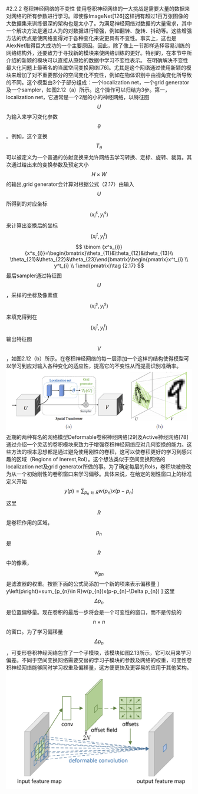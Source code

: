 #2.2.2 卷积神经网络的不变性
使用卷积神经网络的一大挑战是需要大量的数据来对网络的所有参数进行学习。即使像ImageNet[126]这样拥有超过1百万张图像的大数据集来训练很深的架构也是太小了。为满足神经网络对数据的大量需求，其中一个解决方法是通过人为的对数据进行增强，例如翻转、旋转、抖动等。这些增强方法的优点是使网络变得对于各种变化来说更具有不变性。事实上，这也是AlexNet取得巨大成功的一个主要原因。因此，除了像上一节那样选择容易训练的网络结构外，还要致力于寻找新的模块来使网络训练的更好。特别的，在本节中所介绍的新颖的模块可以直接从原始的数据中学习不变性表示。
在明确解决不变性最大化问题上最著名的当属空间变换网络[76]。尤其是这个网络通过使用新颖的模块来增加了对不重要部分的空间变化不变性，例如在物体识别中由视角变化所导致的不同。这个模型由3个子部分组成：一个localization net，一个grid generator及一个sampler，如图2.12（a）所示。这个操作可以归结为3步。第一，localization net，它通常是一个2层的小的神经网络，以特征图$$U$$为输入来学习变化参数$$\theta$$。例如，这个变换$$T_{\theta}$$可以被定义为一个普通的仿射变换来允许网络去学习转换、定标、旋转、裁剪。其次通过给出来的变换参数及预定大小$$H\times W$$的输出,grid generator会计算对根据公式（2.17）由输入$$U$$所得到的对应坐标$$(x^s_{i},y^s_{i})$$来计算出变换后的坐标$$(x^t_{i},y^t_{i})$$
$$
\binom {x^s_{i}} {x^s_{i}}=\begin{bmatrix}\theta_{11}&\theta_{12}&\theta_{13}\\ \theta_{21}&\theta_{22}&\theta_{23}\end{bmatrix}\begin{pmatrix}x^t_{i} \\ y^t_{i} \\ 1\end{pmatrix}\tag {2.17}
$$
最后sampler通过特征图$$U$$，采样的坐标及像素值$$\left(x^s_{i},y^s_{i}\right)$$来填充得到在$$\left(x^t_{i},y^t_{i}\right)$$输出特征图$$V$$，如图2.12（b）所示。在卷积神经网络的每一层添加一个这样的结构使得模型可以学习到应对输入各种变化的适应性，提高它的不变性从而提高识别准确率。
![](/assets/STN.png)
近期的两种有名的网络模型Deformable卷积神经网络[29]及Active神经网络[78]通过介绍一个灵活的卷积模块来致力于增强卷积神经网络应对几何变换的能力。这些方法的根本思想都是通过避免使用刚性的卷积，这可以使卷积更好的学习到感兴趣的区域（Regions of Inerest,RoI）。这个想法类似于空间变换网络的localization net及grid generator所做的事。为了确定每层的RoIs，卷积块被修改为从一个初始刚性的卷积窗口来学习偏移。具体来说，在给定的刚性窗口上的标准定义开始
$$
y\left(p\right)=\sum_{p_{n}\in R}w(p_{n})x(p-p_{n})\tag {2.18}
$$
这里$$R$$是卷积作用的区域，$$p_{n}$$是$$R$$中的像素，$$w_{p{n}}$$是滤波器的权重。按照下面的公式简添加一个新的项来表示偏移量
\]
y\left(p\right)=sum_{p_{n}\in R}w(p_{n})x(p-p_{n}-\Delta p_{n})
\]
这里$$\Delta p_{n}$$是位置偏移量。现在卷积的最后一步将会是一个可变性的窗口，而不是传统的$$n\times n$$的窗口。为了学习偏移量$$\Delta p_{n}$$，可变形卷积神经网络包含了一个子模块，该模块如图2.13所示，它可以用来学习偏差。不同于空间变换网络需要交替的学习子模块的参数及网络的权重，可变性卷积神经网络能够同时学习权重及偏移量，这方便更快及更容易的应用于其他架构。
![](/assets/deformable.png)